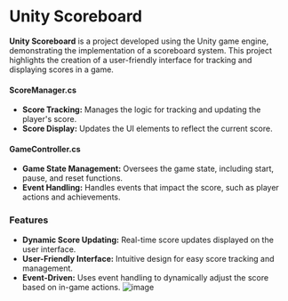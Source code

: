 # Unity Scoreboard

**Unity Scoreboard** is a project developed using the Unity game engine, demonstrating the implementation of a scoreboard system. This project highlights the creation of a user-friendly interface for tracking and displaying scores in a game.

#### ScoreManager.cs
- **Score Tracking:** Manages the logic for tracking and updating the player's score.
- **Score Display:** Updates the UI elements to reflect the current score.

#### GameController.cs
- **Game State Management:** Oversees the game state, including start, pause, and reset functions.
- **Event Handling:** Handles events that impact the score, such as player actions and achievements.

### Features

- **Dynamic Score Updating:** Real-time score updates displayed on the user interface.
- **User-Friendly Interface:** Intuitive design for easy score tracking and management.
- **Event-Driven:** Uses event handling to dynamically adjust the score based on in-game actions.
![image](https://github.com/khaled71612000/Unity-Scoreboard/assets/59780800/bda01b69-6ffd-4db1-9115-ab65706bb700)
